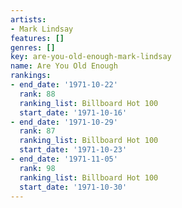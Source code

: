 ```yaml
---
artists:
- Mark Lindsay
features: []
genres: []
key: are-you-old-enough-mark-lindsay
name: Are You Old Enough
rankings:
- end_date: '1971-10-22'
  rank: 88
  ranking_list: Billboard Hot 100
  start_date: '1971-10-16'
- end_date: '1971-10-29'
  rank: 87
  ranking_list: Billboard Hot 100
  start_date: '1971-10-23'
- end_date: '1971-11-05'
  rank: 98
  ranking_list: Billboard Hot 100
  start_date: '1971-10-30'
---
```


